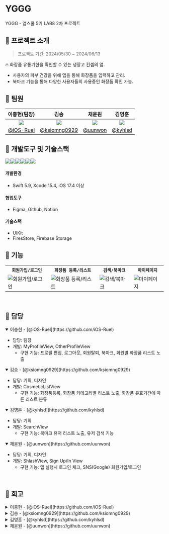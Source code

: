 # YGGG

YGGG - 앱스쿨 5기 LAB8 2차 프로젝트

## 📌 프로젝트 소개
> 프로젝트 기간: 2024/05/30 ~ 2024/06/13

🔥 화장품 유통기한을 확인할 수 있는 냉장고 컨셉의 앱.  
- 사용자의 피부 건강을 위해 앱을 통해 화장품을 입력하고 관리.  
- 북마크 기능을 통해 다양한 사용자들의 사용중인 화장품 확인 가능.


## 📌 팀원
| 이충현(팀장) | 김송 | 채윤원 | 김영훈 |
|:--:|:--:|:--:|:--:|
|<img src="https://avatars.githubusercontent.com/u/67133244?v=4" with=300 />|<img src="https://avatars.githubusercontent.com/u/19872750?v=4" with=300 />|<img src="https://avatars.githubusercontent.com/u/48541984?v=4" with=300 />|<img src="https://avatars.githubusercontent.com/u/113406379?v=4" with=300 />|
|[@iOS-Ruel](https://github.com/iOS-Ruel)|[@ksiomng0929](https://github.com/ksiomng0929)|[@uunwon](https://github.com/uunwon)|[@kyhlsd](https://github.com/kyhlsd)|



## 📌 개발도구 및 기술스택
<img src="https://img.shields.io/badge/swift-F05138?style=for-the-badge&logo=swift&logoColor=white"><img src="https://img.shields.io/badge/xcode-147EFB?style=for-the-badge&logo=xcode&logoColor=white"><img src="https://img.shields.io/badge/figma-F24E1E?style=for-the-badge&logo=figma&logoColor=white"><img src="https://img.shields.io/badge/github-181717?style=for-the-badge&logo=github&logoColor=white"><img src="https://img.shields.io/badge/Notion-000000?style=for-the-badge&logo=notion&logoColor=black"><img src="https://img.shields.io/badge/firebase-FFCA28?style=for-the-badge&logo=firebase&logoColor=white">

#### 개발환경
- Swift 5.9, Xcode 15.4, iOS 17.4 이상
#### 협업도구 
- Figma, Github, Notion
#### 기술스택
- UIKit
- FiresStore, Firebase Storage

## 📌 기능 
<table align="center">
  <tr>
    <th><code>회원가입/로그인</code></th>
    <th><code>화장품 등록/리스트</code></th>
    <th><code>검색/북마크</code></th>
    <th><code>마이페이지</code></th>
  </tr>
  <tr>
    <td><img src="https://github.com/APP-iOS5th/Lab8_YGGG/assets/67133244/a7200175-1817-4850-b7d5-d65d2e4a14b6" alt="회원가입/로그인"></td>
    <td><img src="https://github.com/APP-iOS5th/Lab8_YGGG/assets/67133244/59689333-1951-4976-aefb-72dbc0745ba9" alt="화장품 등록/리스트"></td>
    <td><img src="https://github.com/APP-iOS5th/Lab8_YGGG/assets/67133244/2faf958f-c973-4252-b319-f12338d69550" alt="검색/북마크"></td>
    <td><img src="https://github.com/APP-iOS5th/Lab8_YGGG/assets/67133244/609b2922-b794-45cc-9188-bc7d4f7d4159" alt="마이페이지"></td>
  </tr>
</table>
<br/>

## 📌 담당
<details open>
<summary>이충현 - [@iOS-Ruel](https://github.com/iOS-Ruel) </summary>
  
  - 담당: 팀장
  - 개발: MyProfileView, OtherProfileView
    - 구현 기능: 프로필 편집, 로그아웃, 회원탈퇴, 북마크, 회원별 화장품 리스트 노출
</details>  

  
<details open>
<summary>김송 - [@ksiomng0929](https://github.com/ksiomng0929) </summary>
  
  - 담당: 기획, 디자인
  - 개발: CosmeticListView
    - 구현 기능: 화장품등록, 화장품 카테고리별 리스트 노출, 화장품 유효기간에 따른 리스트 분류

  
</details> 

<details open>
<summary>김영훈 - [@kyhlsd](https://github.com/kyhlsd) </summary>
  
  - 담당: 기획
  - 개발: SearchView
    - 구현 기능: 북마크 유저 리스트 노출, 유저 검색 기능
</details>


<details open>
<summary>채윤원 - [@uunwon](https://github.com/uunwon)</summary>
  
  - 담당: 기획, 디자인
  - 개발: ShlashView, Sign Up/In View
    - 구현 기능: 앱 실행시 로그인 체크, SNS(Google) 회원가입/로그인


</details>  

<br/>

## 📌 회고

<details>
<summary>이충현 - [@iOS-Ruel](https://github.com/iOS-Ruel) </summary>
  
### Keep
- 프로젝트 팀장으로써의 프로젝트를 마무리 할 수 있었음.
- 최대한 팀원들에게 도움을 주려했음.
- 실력의 격차가 있더라도 같은 프로젝트 팀원을 이끌어 가는 경험을 쌓음

### Problem
- Git 사용시 실수로인해 되돌리지 못함.
  - 약속한 방식이 있었지만 익숙한 방법으로 빠르게 변경하여 사용하였음.   
  - 앞으로 같은 이슈에 대해 해결할 수 있도록 해야함.
- 개인적으로 급하게 진행하다보니 생각없이 코드를 짜게 되었음.

### Try
- 급하게 진행하더라도 알고있는 선에서는 여유를 가지고 코드를 짜야겠음.
- 개인적인 사정으로 인해 팀원들을 제대로 이끌지 못한 것 같음.
  - 프로젝트를 진행할때는 개인적인 일은 명확하게 분리하여 집중할 수 있도록 해야겠음.

</details> 

<details>
<summary>김송 - [@ksiomng0929](https://github.com/ksiomng0929) </summary>
  
### Keep
- 기획 단계에서 필요한 기능들을 명확하게 정리하고 분배한 덕분에, 각 팀원이 책임감을 가지고 맡은 기능을 성공적으로 완수하였습니다.
- UIKit을 수업으로 접해본 경험은 있었지만, 이번 프로젝트를 통해 직접 원하는 기능을 생각하고 구현하면서 전보다 실력이 많이 향상된 것을 느껴 좋았습니다.
- 프로젝트 진행 중 어려운 부분이 있을 때, 서로 도와주고 협력하여 문제를 해결해 나갔습니다.

### Problem
- 프로젝트 초기에는 UIKit에 대한 이해가 부족하여, 대부분의 코드를 구글에서 가져다 썼던 점이 아쉽습니다. 직접 짠 코드가 아니라 이해도 힘들고, 이번 프로젝트에 맞게 적용시키는 데 많은 시간을 썼습니다..
- Git 사용이 서툴러서 잘못된 위치에 push할 뻔한 적이 있었습니다. Git에 대한 공부가 필요하다고 생각했습니다.

### Try
- 이번 프로젝트 경험을 바탕으로 다음 프로젝트에서는 더 많이 혼자 생각하고 구현해 보고 싶습니다.
- Git 사용법을 확실히 익혀서, 더 효율적이고 원활한 협업을 할 수 있으면 좋겠습니다.
  
</details>  

<details>
<summary>김영훈 - [@kyhlsd](https://github.com/kyhlsd) </summary>
  
### Keep
- 기능을 구현하는데 급급하기보다 다방면으로 고려해야 하는 점들이 정말 많다는 것을 체험할 수 있었다. 많은 경우의 수들을 생각해서 코드를 작성하고, 가독성도 고려해보면서 좋은 코드의 의미를 깨닫게 되었다.
- 지난번 프로젝트를 했을 때보다 어떤 식으로 데이터를 전달하고 기능을 구현할 지 감이 빨리 잡히고  발전했음이 느껴졌다. 공부한 것들을 많인 써볼 수 있어서 만족스러웠다.

### Problem
- 길고 복잡한 코드들을 어떻게 나누고 정리할 지 몰라서 어려움이 많았다.
- MVVM 패턴으로 코드를 수정하는데 시간이 많이 소요되었다. 처음부터 MVVM 패턴을 이해하고 생각하면서 코드를 짰으면 시간이 많이 절약되었을 것 같다.

### Try
- 다른 분들이 작성한 코드를 통해 코드를 어떻게 나누는지, 어떤 구조로 코드를 짜는지 공부하자.
- 코드를 직접 짜보니 전에 생각 못했던 문제나 고려해야 하는 점들을 알 수 있었다. 경험이 중요한 것 같다. 공부한 것을 응용해서 적용하려는 연습을 하자.

</details>  
 

<details>
<summary>채윤원 - [@uunwon](https://github.com/uunwon) </summary>
  
### Keep 
- 프로젝트를 통해 Swift 에 대한 이해도가 많이 높아졌다.
- 프로젝트 내내 일련의 과정을 노션에 기록해서, 구현한 부분에 대한 이해도가 높았다.
- 질문하기를 두려워하지 않았다. 적극적으로 질문하고 피드백 받으면서 성장하는 경험을 했다.

### Problem 
- 스위프트 공부에 더 치중을 두었기에, 앱 기획에 100% 진심으로 대하지 못한 점이 아쉽다.
- 지식이 얕아서 검색에 의존했다. 스스로 만들어낸 코드가 적음이 아쉽다.

### Try
- 평소에 직접 화면을 만드는 학습을 통해 차근차근 실력을 쌓아두자.
- 사용자의 입장에서 개발 외적인 부분을 고려해서 세심하게 개발하고 싶다.


</details>  

<br/>
